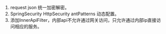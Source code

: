 1. request json 统一加密解密。
2. SpringSecurity HttpSecurity antPatterns 动态配置。
3. 添加InnerApiFilter，内部api不允许通过网关访问，只允许通过内部ip直接访问相应的服务。